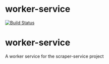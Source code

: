 # worker-service
[![Build Status](https://dev.azure.com/mmmolin78/mmmolin/_apis/build/status/mmmolin.worker-service?branchName=master)](https://dev.azure.com/mmmolin78/mmmolin/_build/latest?definitionId=10&branchName=master)
# worker-service
A worker service for the scraper-service project
